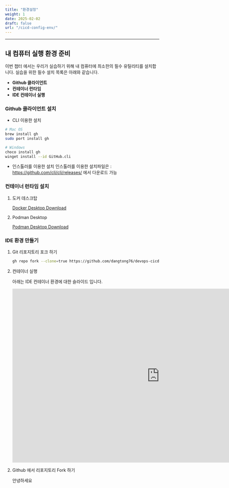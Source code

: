 ```yaml
---
title: "환경설정"
weight: 1
date: 2025-02-02
draft: false
url: "/cicd-config-env/"
---
```

---
## 내 컴퓨터 실행 환경 준비
이번 챕터 에서는 우리가 실습하기 위해  내 컴퓨터에 최소한의 필수 유틸리티를 설치합니다.
실습을 위한 필수 설치 목록은 아래와 같습니다.
- **Github 클라이언트**
- **컨테이너 런타임**
- **IDE 컨테이너 실행**
### Github 클라이언트 설치
- CLI 이용한 설치
```bash
# Mac OS
brew install gh
sudo port install gh

# Windows
choco install gh
winget install --id GitHub.cli
```
- 인스톨러를 이용한 설치
인스톨러를 이용한 설치파일은 :  https://github.com/cli/cli/releases/ 에서 다운로드 가능
### 컨테이너 런타임 설치
1. 도커 데스크탑
   
   [Docker Desktop Download](https://www.docker.com/products/docker-desktop/)
2. Podman Desktop
   
   [Podman Desktop Download](https://podman.io/docs/installation)
### IDE 환경 만들기
1. Git 리포지토리 포크 하기
   ```bash
   gh repo fork --clone=true https://github.com/dangtong76/devops-cicd.git
   ```

1. 컨테이너 실행
   
   아래는 IDE 컨테이너 환경에 대한 슬라이드 입니다. 
   <iframe src="https://docs.google.com/presentation/d/e/2PACX-1vRwGw0Fcyu00fiL6wtdmW7KNxcaEqu1uT5xZ8Aa_7Wgo409F3qZJwfkgot8983ZQ7Tc_M6r982N8S0p/embed?start=false&loop=false&delayms=3000" frameborder="0" width="960" height="569" allowfullscreen="true" mozallowfullscreen="true" webkitallowfullscreen="true"></iframe>


<!-- {{< figure src="/images/test.jpeg" alt="test image" >}} -->

2. Github 에서 리포지토리 Fork 하기
   
   안녕하세요
